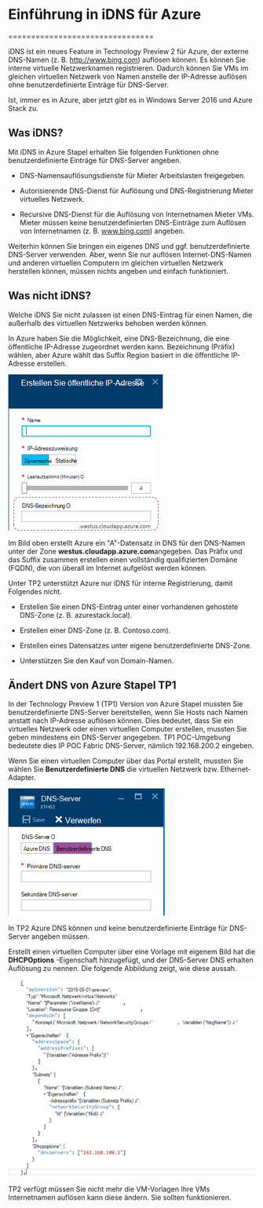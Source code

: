 <properties
    pageTitle="Grundlegendes zu DNS in Azure Stapel TP2 | Microsoft Azure"
    description="Grundlegendes zum neuen DNS-Features und Funktionen von Azure Stapel TP2"
    services="azure-stack"
    documentationCenter=""
    authors="ScottNapolitan"
    manager="darmour"
    editor=""/>

<tags
    ms.service="azure-stack"
    ms.workload="na"
    ms.tgt_pltfrm="na"
    ms.devlang="na"
    ms.topic="get-started-article"
    ms.date="09/26/2016"
    ms.author="scottnap"/>

# <a name="introducing-idns-for-azure-stack"></a>Einführung in iDNS für Azure
================================

iDNS ist ein neues Feature in Technology Preview 2 für Azure, der externe DNS-Namen (z. B. http://www.bing.com) auflösen können.
Es können Sie interne virtuelle Netzwerknamen registrieren. Dadurch können Sie VMs im gleichen virtuellen Netzwerk von Namen anstelle der IP-Adresse auflösen ohne benutzerdefinierte Einträge für DNS-Server.

Ist, immer es in Azure, aber jetzt gibt es in Windows Server 2016 und Azure Stack zu.

<a name="what-does-idns-do"></a>Was iDNS?
------------------

Mit iDNS in Azure Stapel erhalten Sie folgenden Funktionen ohne benutzerdefinierte Einträge für DNS-Server angeben.

-   DNS-Namensauflösungsdienste für Mieter Arbeitslasten freigegeben.

-   Autorisierende DNS-Dienst für Auflösung und DNS-Registrierung Mieter virtuelles Netzwerk.

-   Recursive DNS-Dienst für die Auflösung von Internetnamen Mieter VMs. Mieter müssen keine benutzerdefinierten DNS-Einträge zum Auflösen von Internetnamen (z. B. www.bing.com) angeben.

Weiterhin können Sie bringen ein eigenes DNS und ggf. benutzerdefinierte DNS-Server verwenden. Aber, wenn Sie nur auflösen Internet-DNS-Namen und anderen virtuellen Computern im gleichen virtuellen Netzwerk herstellen können, müssen nichts angeben und einfach funktioniert.

<a name="what-does-idns-not-do"></a>Was nicht iDNS?
---------------------

Welche iDNS Sie nicht zulassen ist einen DNS-Eintrag für einen Namen, die außerhalb des virtuellen Netzwerks behoben werden können.

In Azure haben Sie die Möglichkeit, eine DNS-Bezeichnung, die eine öffentliche IP-Adresse zugeordnet werden kann. Bezeichnung (Präfix) wählen, aber Azure wählt das Suffix Region basiert in die öffentliche IP-Adresse erstellen.

![Screenshot von DNS-Namen](media/azure-stack-understanding-dns-in-tp2/image3.png)

Im Bild oben erstellt Azure ein "A"-Datensatz in DNS für den DNS-Namen unter der Zone **westus.cloudapp.azure.com**angegeben. Das Präfix und das Suffix zusammen erstellen einen vollständig qualifizierten Domäne (FQDN), die von überall im Internet aufgelöst werden können.

Unter TP2 unterstützt Azure nur iDNS für interne Registrierung, damit Folgendes nicht.

-   Erstellen Sie einen DNS-Eintrag unter einer vorhandenen gehostete DNS-Zone (z. B. azurestack.local).

-   Erstellen einer DNS-Zone (z. B. Contoso.com).

-   Erstellen eines Datensatzes unter eigene benutzerdefinierte DNS-Zone.

-   Unterstützen Sie den Kauf von Domain-Namen.


<a name="changes-in-dns-from-azure-stack-tp1"></a>Ändert DNS von Azure Stapel TP1
-----------------------------------

In der Technology Preview 1 (TP1) Version von Azure Stapel mussten Sie benutzerdefinierte DNS-Server bereitstellen, wenn Sie Hosts nach Namen anstatt nach IP-Adresse auflösen können. Dies bedeutet, dass Sie ein virtuelles Netzwerk oder einen virtuellen Computer erstellen, mussten Sie geben mindestens ein DNS-Server angegeben. TP1 POC-Umgebung bedeutete dies IP POC Fabric DNS-Server, nämlich 192.168.200.2 eingeben.

Wenn Sie einen virtuellen Computer über das Portal erstellt, mussten Sie wählen Sie **Benutzerdefinierte DNS** die virtuellen Netzwerk bzw. Ethernet-Adapter.

![Screenshot von einem benutzerdefinierten DNS-Server angeben](media/azure-stack-understanding-dns-in-tp2/image1.png)

In TP2 Azure DNS können und keine benutzerdefinierte Einträge für DNS-Server angeben müssen.

Erstellt einen virtuellen Computer über eine Vorlage mit eigenem Bild hat die **DHCPOptions** -Eigenschaft hinzugefügt, und der DNS-Server DNS erhalten Auflösung zu nennen. Die folgende Abbildung zeigt, wie diese aussah.

![Screenshot der DHCPOptions-Eigenschaft](media/azure-stack-understanding-dns-in-tp2/image2.png)

TP2 verfügt müssen Sie nicht mehr die VM-Vorlagen Ihre VMs Internetnamen auflösen kann diese ändern. Sie sollten funktionieren.